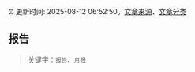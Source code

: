 :alarm_clock: 更新时间: 2025-08-12 06:52:50。[文章来源](/README.md)、[文章分类](/TAGS.md)

## 报告


> 关键字：`报告`、`月报`



